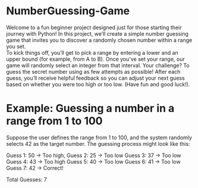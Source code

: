 # NumberGuessing-Game
Welcome to a fun beginner project designed just for those starting their journey with Python! In this project,
 we’ll create a simple number guessing game that invites you to discover a randomly chosen number within a range you set.
<br>
To kick things off, you’ll get to pick a range by entering a lower and an upper bound (for example, from A to B). Once you've set your range, our game will randomly select an integer from that interval. Your challenge? To guess the secret number using as few attempts as possible! After each guess, you’ll receive helpful feedback so you can adjust your next guess based on whether you were too high or too low. (Have fun and good luck!).
<br>
# Example: Guessing a number in a range from 1 to 100
<p>Suppose the user defines the range from 1 to 100, and the system randomly selects 42 as the target number. The guessing process might look like this:

Guess 1: 50 → Too high,
Guess 2: 25 → Too low
Guess 3: 37 → Too low
Guess 4: 43 → Too high
Guess 5: 40 → Too low
Guess 6: 41 → Too low
Guess 7: 42 → Correct!

Total Guesses: 7
</p>